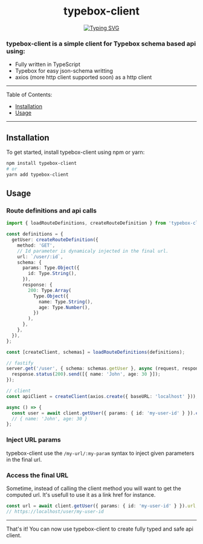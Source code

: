 <h1 align="center">typebox-client</h1>
<p align="center"><a href="https://git.io/typing-svg"><img src="https://readme-typing-svg.demolab.com?font=Fira+Code&size=18&duration=2000&pause=2000&center=true&width=540&height=80&lines=First+class+api+client+for+fastify." alt="Typing SVG" /></a></p>

### typebox-client is a simple client for Typebox schema based api using:

- Fully written in TypeScript
- Typebox for easy json-schema writting
- axios (more http client supported soon) as a http client

---

Table of Contents:

- [Installation](#installation)
- [Usage](#usage)

---

## Installation

To get started, install typebox-client using npm or yarn:

```sh
npm install typebox-client
# or
yarn add typebox-client
```

## Usage

### Route definitions and api calls

```typescript
import { loadRouteDefinitions, createRouteDefinition } from 'typebox-client';

const definitions = {
  getUser: createRouteDefinition({
    method: 'GET',
    // Id parameter is dynamicaly injected in the final url.
    url: `/user/:id`,
    schema: {
      params: Type.Object({
        id: Type.String(),
      }),
      response: {
        200: Type.Array(
          Type.Object({
            name: Type.String(),
            age: Type.Number(),
          })
        ),
      },
    },
  }),
};

const [createClient, schemas] = loadRouteDefinitions(definitions);

// fastify
server.get('/user', { schema: schemas.getUser }, async (request, response) => {
  response.status(200).send([{ name: 'John', age: 30 }]);
});

// client
const apiClient = createClient(axios.create({ baseURL: 'localhost' }));

async () => {
  const user = await client.getUser({ params: { id: 'my-user-id' } }).call();
  // { name: 'John', age: 30 }
};
```

### Inject URL params

typebox-client use the `/my-url/:my-param` syntax to inject given parameters in the final url.

### Access the final URL

Sometime, instead of calling the client method you will want to get the computed url. It's usefull to use it as a link href for instance.

```typescript
const url = await client.getUser({ params: { id: 'my-user-id' } }).url;
// https://localhost/user/my-user-id
```

---

That's it! You can now use typebox-client to create fully typed and safe api client.
